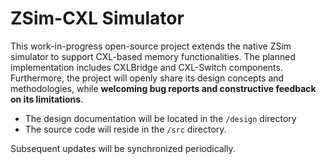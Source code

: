 # ZSim-CXL Simulator
This work-in-progress open-source project extends the native ZSim simulator to support CXL-based memory functionalities. The planned implementation includes CXLBridge and CXL-Switch components. Furthermore, the project will openly share its design concepts and methodologies, while **welcoming bug reports and constructive feedback on its limitations**.

* The design documentation will be located in the `/design` directory
* The source code will reside in the `/src` directory. 

Subsequent updates will be synchronized periodically.
